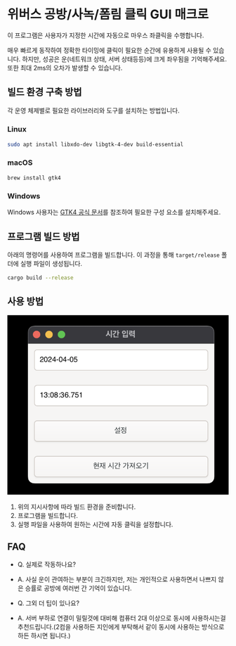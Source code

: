 # 위버스 공방/사녹/폼림 클릭 GUI 매크로

이 프로그램은 사용자가 지정한 시간에 자동으로 마우스 좌클릭을 수행합니다.

매우 빠르게 동작하여 정확한 타이밍에 클릭이 필요한 순간에 유용하게 사용될 수 있습니다. 하지만, 성공은 운(네트워크 상태, 서버 상태등등)에 크게 좌우됨을 기억해주세요. 또한 최대 2ms의 오차가 발생할 수 있습니다.

## 빌드 환경 구축 방법

각 운영 체제별로 필요한 라이브러리와 도구를 설치하는 방법입니다.

### Linux

```bash
sudo apt install libxdo-dev libgtk-4-dev build-essential
```

### macOS

```bash
brew install gtk4
```

### Windows

Windows 사용자는 [GTK4 공식 문서](https://gtk-rs.org/gtk4-rs/stable/latest/book/installation_windows.html)를 참조하여 필요한 구성 요소를 설치해주세요.

## 프로그램 빌드 방법

아래의 명령어를 사용하여 프로그램을 빌드합니다. 이 과정을 통해 `target/release` 폴더에 실행 파일이 생성됩니다.

```bash
cargo build --release
```

## 사용 방법

![사용 예시](./assets/example.png)

1. 위의 지시사항에 따라 빌드 환경을 준비합니다.
2. 프로그램을 빌드합니다.
3. 실행 파일을 사용하여 원하는 시간에 자동 클릭을 설정합니다.

## FAQ

- Q. 실제로 작동하나요?
- A. 사실 운이 관여하는 부분이 크긴하지만, 저는 개인적으로 사용하면서 나쁘지 않은 승률로 공방에 여러번 간 기억이 있습니다.

- Q. 그외 더 팁이 있나요?
- A. 서버 부하로 연결이 밀릴것에 대비해 컴퓨터 2대 이상으로 동시에 사용하시는걸 추천드립니다.(2컴을 사용하든 지인에게 부탁해서 같이 동시에 사용하는 방식으로 하든 하시면 됩니다.)